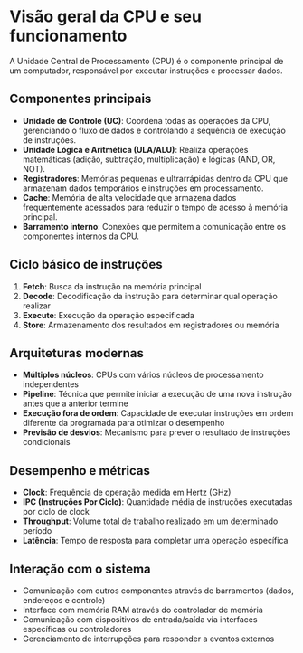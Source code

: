 # Visão geral da CPU e seu funcionamento

A Unidade Central de Processamento (CPU) é o componente principal de um computador, responsável por executar instruções e processar dados.


## Componentes principais

- **Unidade de Controle (UC)**: Coordena todas as operações da CPU, gerenciando o fluxo de dados e controlando a sequência de execução de instruções.
- **Unidade Lógica e Aritmética (ULA/ALU)**: Realiza operações matemáticas (adição, subtração, multiplicação) e lógicas (AND, OR, NOT).
- **Registradores**: Memórias pequenas e ultrarrápidas dentro da CPU que armazenam dados temporários e instruções em processamento.
- **Cache**: Memória de alta velocidade que armazena dados frequentemente acessados para reduzir o tempo de acesso à memória principal.
- **Barramento interno**: Conexões que permitem a comunicação entre os componentes internos da CPU.


## Ciclo básico de instruções

1. **Fetch**: Busca da instrução na memória principal
2. **Decode**: Decodificação da instrução para determinar qual operação realizar
3. **Execute**: Execução da operação especificada
4. **Store**: Armazenamento dos resultados em registradores ou memória


## Arquiteturas modernas

- **Múltiplos núcleos**: CPUs com vários núcleos de processamento independentes
- **Pipeline**: Técnica que permite iniciar a execução de uma nova instrução antes que a anterior termine
- **Execução fora de ordem**: Capacidade de executar instruções em ordem diferente da programada para otimizar o desempenho
- **Previsão de desvios**: Mecanismo para prever o resultado de instruções condicionais


## Desempenho e métricas

- **Clock**: Frequência de operação medida em Hertz (GHz)
- **IPC (Instruções Por Ciclo)**: Quantidade média de instruções executadas por ciclo de clock
- **Throughput**: Volume total de trabalho realizado em um determinado período
- **Latência**: Tempo de resposta para completar uma operação específica


## Interação com o sistema

- Comunicação com outros componentes através de barramentos (dados, endereços e controle)
- Interface com memória RAM através do controlador de memória
- Comunicação com dispositivos de entrada/saída via interfaces específicas ou controladores
- Gerenciamento de interrupções para responder a eventos externos
